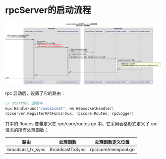 
# rpcServer的启动流程

![rpc-server启动流程](../plantuml-img/plantumls/004.rpcServer/1.tendermint.rpc.server启动流程.svg)

rpc 启动后，设置了它的路由：
```go
// startRPC 函数中
mux.HandleFunc("/websocket", wm.WebsocketHandler)
rpcserver.RegisterRPCFuncs(mux, rpccore.Routes, rpcLogger)
```
其中的 Routes 变量定义在 rpc/core/routes.go 中。它采用表格形式定义了 rpc 请求的所有处理函数：

| 路由 | 处理函数 | 处理函数定义位置 |
| ---- | ------ | ------- |
|broadcast_tx_sync | BroadcastTxSync | rpc/core/mempool.go |





















